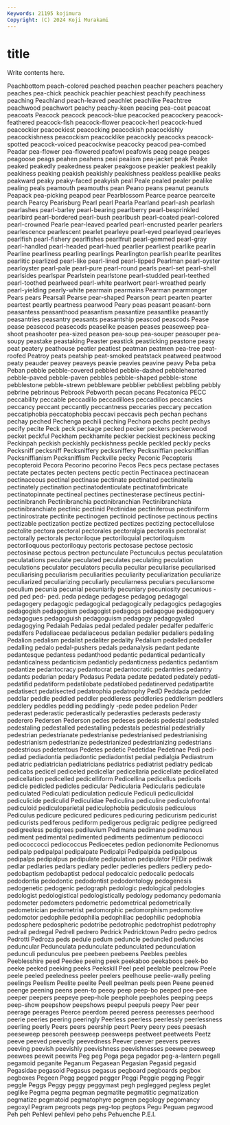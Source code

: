 ```yaml
---
Keywords: 21195 kojimura
Copyright: (C) 2024 Koji Murakami
---
```


# title

Write contents here.



Peachbottom peach-colored peached peachen
peacher peachers peachery peaches pea-chick peachick peachier peachiest peachify peachiness
peaching Peachland peach-leaved peachlet peachlike Peachtree peachwood peachwort peachy peachy-keen
peacing pea-coat peacoat peacoats Peacock peacock peacock-blue peacocked peacockery peacock-feathered
peacock-fish peacock-flower peacock-herl peacock-hued peacockier peacockiest peacocking peacockish peacockishly peacockishness
peacockism peacocklike peacockly peacocks peacock-spotted peacock-voiced peacockwise peacocky peacod pea-combed
Peadar pea-flower pea-flowered peafowl peafowls peag peage peages peagoose peags
peahen peahens peai peaiism pea-jacket peak Peake peaked peakedly peakedness
peaker peakgoose peakier peakiest peakily peakiness peaking peakish peakishly peakishness
peakless peaklike peaks peakward peaky peaky-faced peakyish peal Peale pealed
pealer pealike pealing peals peamouth peamouths pean Peano peans peanut
peanuts Peapack pea-picking peapod pear Pearblossom Pearce pearce pearceite pearch
Pearcy Pearisburg Pearl pearl Pearla Pearland pearl-ash pearlash pearlashes pearl-barley
pearl-bearing pearlberry pearl-besprinkled pearlbird pearl-bordered pearl-bush pearlbush pearl-coated pearl-colored pearl-crowned
Pearle pear-leaved pearled pearl-encrusted pearler pearlers pearlescence pearlescent pearlet pearleye
pearl-eyed pearleyed pearleyes pearlfish pearl-fishery pearlfishes pearlfruit pearl-gemmed pearl-gray pearl-handled
pearl-headed pearl-hued pearlier pearliest pearlike pearlin Pearline pearliness pearling pearlings
Pearlington pearlish pearlite pearlites pearlitic pearlized pearl-like pearl-lined pearl-lipped Pearlman
pearl-oyster pearloyster pearl-pale pearl-pure pearl-round pearls pearl-set pearl-shell pearlsides pearlspar
Pearlstein pearlstone pearl-studded pearl-teethed pearl-toothed pearlweed pearl-white pearlwort pearl-wreathed pearly
pearl-yielding pearly-white pearmain pearmains Pearman pearmonger Pears pears Pearsall Pearse
pear-shaped Pearson peart pearten pearter peartest peartly peartness pearwood Peary
peas peasant peasant-born peasantess peasanthood peasantism peasantize peasantlike peasantly peasantries
peasantry peasants peasantship peascod peascods Pease pease peasecod peasecods peaselike
peasen peases peaseweep pea-shoot peashooter pea-sized peason pea-soup pea-souper peasouper
pea-soupy peastake peastaking Peaster peastick peasticking peastone peasy peat peatery
peathouse peatier peatiest peatman peatmen pea-tree peat-roofed Peatroy peats peatship
peat-smoked peatstack peatweed peatwood peaty peauder peavey peaveys peavie peavies
peavine peavy Peba peba Peban pebble pebble-covered pebbled pebble-dashed pebblehearted
pebble-paved pebble-paven pebbles pebble-shaped pebble-stone pebblestone pebble-strewn pebbleware pebblier pebbliest
pebbling pebbly pebrine pebrinous Pebrook Pebworth pecan pecans Pecatonica PECC
peccability peccable peccadillo peccadilloes peccadillos peccancies peccancy peccant peccantly peccantness
peccaries peccary peccation peccatiphobia peccatophobia peccavi peccavis pech pechan pechans
pechay peched Pechenga pechili peching Pechora pechs pecht pechys pecify
pecite Peck peck peckage pecked pecker peckers peckerwood pecket peckful
Peckham peckhamite peckier peckiest peckiness pecking Peckinpah peckish peckishly peckishness
peckle peckled peckly pecks Pecksniff pecksniff Pecksniffery pecksniffery Pecksniffian pecksniffian
Pecksniffianism Pecksniffism Peckville pecky Peconic Pecopteris pecopteroid Pecora Pecorino pecorino
Pecos Pecs pecs pectase pectases pectate pectates pecten pectens pectic
pectin Pectinacea pectinacean pectinaceous pectinal pectinase pectinate pectinated pectinatella pectinately
pectination pectinatodenticulate pectinatofimbricate pectinatopinnate pectineal pectines pectinesterase pectineus pectini- pectinibranch
Pectinibranchia pectinibranchian Pectinibranchiata pectinibranchiate pectinic pectinid Pectinidae pectiniferous pectiniform pectinirostrate
pectinite pectinogen pectinoid pectinose pectinous pectins pectizable pectization pectize pectized
pectizes pectizing pectocellulose pectolite pectora pectoral pectorales pectoralgia pectoralis pectoralist
pectorally pectorals pectoriloque pectoriloquial pectoriloquism pectoriloquous pectoriloquy pectoris pectosase pectose
pectosic pectosinase pectous pectron pectunculate Pectunculus pectus peculatation peculatations peculate
peculated peculates peculating peculation peculations peculator peculators peculia peculiar peculiarise
peculiarised peculiarising peculiarism peculiarities peculiarity peculiarization peculiarize peculiarized peculiarizing peculiarly
peculiarness peculiars peculiarsome peculium pecunia pecunial pecuniarily pecuniary pecuniosity pecunious
-ped ped ped- ped. peda pedage pedagese pedagog pedagogal pedagogery
pedagogic pedagogical pedagogically pedagogics pedagogies pedagogish pedagogism pedagogist pedagogs pedagogue
pedagoguery pedagogues pedagoguish pedagoguism pedagogy pedagogyaled pedagogying Pedaiah Pedaias pedal
pedaled pedaler pedalfer pedalferic pedalfers Pedaliaceae pedaliaceous pedalian pedalier pedaliers
pedaling Pedalion pedalism pedalist pedaliter pedality Pedalium pedalled pedaller pedalling
pedalo pedal-pushers pedals pedanalysis pedant pedante pedantesque pedantess pedanthood pedantic
pedantical pedantically pedanticalness pedanticism pedanticly pedanticness pedantics pedantism pedantize pedantocracy
pedantocrat pedantocratic pedantries pedantry pedants pedarian pedary Pedasus Pedata pedate
pedated pedately pedati- pedatifid pedatiform pedatilobate pedatilobed pedatinerved pedatipartite pedatisect
pedatisected pedatrophia pedatrophy PedD Peddada pedder peddlar peddle peddled peddler
peddleress peddleries peddlerism peddlers peddlery peddles peddling peddlingly -pede pedee
pedelion Peder pederast pederastic pederastically pederasties pederasts pederasty pederero Pedersen
Pederson pedes pedeses pedesis pedestal pedestaled pedestaling pedestalled pedestalling pedestals
pedestrial pedestrially pedestrian pedestrianate pedestrianise pedestrianised pedestrianising pedestrianism pedestrianize pedestrianized
pedestrianizing pedestrians pedestrious pedetentous Pedetes pedetic Pedetidae Pedetinae Pedi pedi-
pediad pediadontia pediadontic pediadontist pedial pedialgia Pediastrum pediatric pediatrician pediatricians
pediatrics pediatrist pediatry pedicab pedicabs pedicel pediceled pedicellar pedicellaria pedicellate
pedicellated pedicellation pedicelled pedicelliform Pedicellina pedicellus pedicels pedicle pedicled pedicles
pedicular Pedicularia Pedicularis pediculate pediculated Pediculati pediculation pedicule Pediculi pediculicidal
pediculicide pediculid Pediculidae Pediculina pediculine pediculofrontal pediculoid pediculoparietal pediculophobia pediculosis
pediculous Pediculus pedicure pedicured pedicures pedicuring pedicurism pedicurist pedicurists pediferous
pediform pedigerous pedigraic pedigree pedigreed pedigreeless pedigrees pediluvium Pedimana pedimane
pedimanous pediment pedimental pedimented pediments pedimentum pediococci pediococcocci pediococcus Pedioecetes
pedion pedionomite Pedionomus pedipalp pedipalpal pedipalpate Pedipalpi Pedipalpida pedipalpous pedipalps
pedipalpus pedipulate pedipulation pedipulator PEDir pediwak pedlar pedlaries pedlars pedlary
pedler pedleries pedlers pedlery pedo- pedobaptism pedobaptist pedocal pedocalcic pedocalic
pedocals pedodontia pedodontic pedodontist pedodontology pedogenesis pedogenetic pedogenic pedograph pedologic
pedological pedologies pedologist pedologistical pedologistically pedology pedomancy pedomania pedometer pedometers
pedometric pedometrical pedometrically pedometrician pedometrist pedomorphic pedomorphism pedomotive pedomotor pedophile
pedophilia pedophiliac pedophilic pedophobia pedosphere pedospheric pedotribe pedotrophic pedotrophist pedotrophy
pedrail pedregal Pedrell pedrero Pedrick Pedricktown Pedro pedro pedros Pedrotti
Pedroza peds pedule pedum peduncle peduncled peduncles peduncular Pedunculata pedunculate
pedunculated pedunculation pedunculi pedunculus pee peebeen peebeens Peebles peebles Peeblesshire
peed Peedee peeing peek peekaboo peekaboos peek-bo peeke peeked peeking
peeks Peekskill Peel peel peelable peelcrow Peele peele peeled peeledness
peeler peelers peelhouse peelie-wally peeling peelings Peelism Peelite peelite Peell
peelman peels peen Peene peened peenge peening peens peen-to peeoy
peep peep-bo peeped pee-pee peeper peepers peepeye peep-hole peephole peepholes
peeping peeps peep-show peepshow peepshows peepul peepuls peepy Peer peer
peerage peerages Peerce peerdom peered peeress peeresses peerhood peerie peeries
peering peeringly Peerless peerless peerlessly peerlessness peerling peerly Peers peers
peership peert Peery peery pees peesash peeseweep peesoreh peesweep peesweeps
peetweet peetweets Peetz peeve peeved peevedly peevedness Peever peever peevers
peeves peeving peevish peevishly peevishness peevishnesses peewee peeweep peewees peewit
peewits Peg peg Pega pega pegador peg-a-lantern pegall pegamoid peganite
Peganum Pegasean Pegasian Pegasid pegasid Pegasidae pegasoid Pegasus pegasus pegboard
pegboards pegbox pegboxes Pegeen Pegg pegged pegger Peggi Peggie pegging
Peggir peggle Peggs Peggy peggy peggymast pegh peglegged pegless peglet
peglike Pegma pegma pegman pegmatite pegmatitic pegmatization pegmatize pegmatoid pegmatophyre
pegmen pegology pegomancy pegoxyl Pegram pegroots pegs peg-top pegtops Pegu
Peguan pegwood Peh peh Pehlevi pehlevi peho pehs Pehuenche P.E.I.
